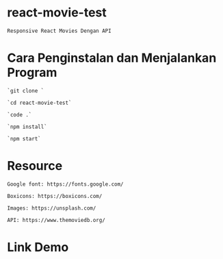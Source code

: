 # react-movie-test

    Responsive React Movies Dengan API

# Cara Penginstalan dan Menjalankan Program

    `git clone `

    `cd react-movie-test`

    `code .`

    `npm install`

    `npm start`

# Resource

    Google font: https://fonts.google.com/

    Boxicons: https://boxicons.com/

    Images: https://unsplash.com/

    API: https://www.themoviedb.org/

# Link Demo
